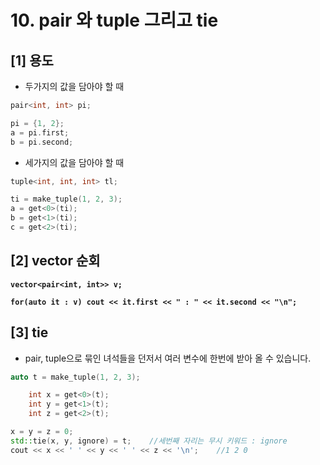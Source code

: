 # 10. pair 와 tuple 그리고 tie



## \[1] 용도

* 두가지의 값을 담아야 할 때

```cpp
pair<int, int> pi;

pi = {1, 2};
a = pi.first;
b = pi.second;

```

* 세가지의 값을 담아야 할 때

```cpp
tuple<int, int, int> tl;

ti = make_tuple(1, 2, 3);
a = get<0>(ti);
b = get<1>(ti);
c = get<2>(ti);
```

## \[2] vector 순회

<pre><code><strong>vector&#x3C;pair&#x3C;int, int>> v;
</strong>
<strong>for(auto it : v) cout &#x3C;&#x3C; it.first &#x3C;&#x3C; " : " &#x3C;&#x3C; it.second &#x3C;&#x3C; "\n";
</strong></code></pre>

## \[3] tie

* pair, tuple으로 묶인 녀석들을 던저서 여러 변수에 한번에 받아 올 수 있습니다.

```cpp
auto t = make_tuple(1, 2, 3);

    int x = get<0>(t);
    int y = get<1>(t);
    int z = get<2>(t);

x = y = z = 0;
std::tie(x, y, ignore) = t;    //세번째 자리는 무시 키워드 : ignore
cout << x << ' ' << y << ' ' << z << '\n';    //1 2 0
```
